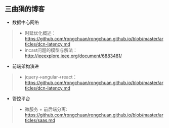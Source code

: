 ## 三曲狷的博客

* 数据中心网络

>* 时延优化概述：https://github.com/rongchuan/rongchuan.github.io/blob/master/articles/dcn-latency.md
>* incast问题的模型与解法：http://ieeexplore.ieee.org/document/6883481/

* 前端架构演进

>* jquery->angular->react：https://github.com/rongchuan/rongchuan.github.io/blob/master/articles/dcn-latency.md

* 管控平台

>* 微服务 + 前后端分离: https://github.com/rongchuan/rongchuan.github.io/blob/master/articles/saas.md 


